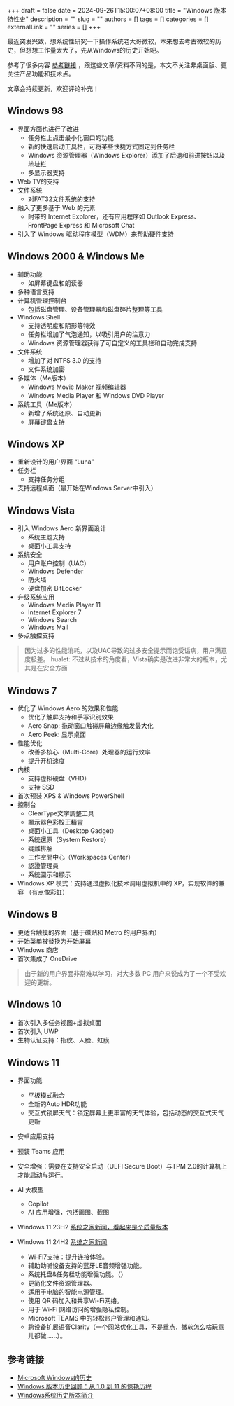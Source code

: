 +++
draft = false
date = 2024-09-26T15:00:07+08:00
title = "Windows 版本特性史"
description = ""
slug = ""
authors = []
tags = []
categories = []
externalLink = ""
series = []
+++

最近突发兴致，想系统性研究一下操作系统老大哥微软，本来想去考古微软的历史，但想想工作量太大了，先从Windows的历史开始吧。

参考了很多内容 [参考链接](##参考链接) ，跟这些文章/资料不同的是，本文不关注非桌面版、更关注产品功能和技术点。

文章会持续更新，欢迎评论补充！



## Windows 98

- 界面方面也进行了改进
    - 任务栏上点击最小化窗口的功能
    - 新的快速启动工具栏，可将某些快捷方式固定到任务栏
    - Windows 资源管理器（Windows Explorer）添加了后退和前进按钮以及地址栏
    - 多显示器支持
- Web TV的支持
- 文件系统
    - 对FAT32文件系统的支持
- 融入了更多基于 Web 的元素
    - 附带的 Internet Explorer，还有应用程序如 Outlook Express、FrontPage Express 和 Microsoft Chat
- 引入了 Windows 驱动程序模型（WDM）来帮助硬件支持

## Windows 2000 & Windows Me

- 辅助功能
    - 如屏幕键盘和朗读器
- 多种语言支持
- 计算机管理控制台
    - 包括磁盘管理、设备管理器和磁盘碎片整理等工具
- Windows Shell
    - 支持透明度和阴影等特效
    - 任务栏增加了气泡通知，以吸引用户的注意力
    - Windows 资源管理器获得了可自定义的工具栏和自动完成支持
- 文件系统
    - 增加了对 NTFS 3.0 的支持
    - 文件系统加密
- 多媒体（Me版本）
    - Windows Movie Maker 视频编辑器
    -  Windows Media Player 和 Windows DVD Player
- 系统工具（Me版本）
    - 新增了系统还原、自动更新
    - 屏幕键盘支持

## Windows XP

- 重新设计的用户界面 “Luna”
- 任务栏
    - 支持任务分组
- 支持远程桌面（最开始在Windows Server中引入）

## Windows Vista

- 引入 Windows Aero 新界面设计
    - 系统主题支持
    - 桌面小工具支持
- 系统安全
    - 用户账户控制（UAC）
    - Windows Defender
    - 防火墙
    - 硬盘加密 BitLocker
- 升级系统应用
    - Windows Media Player 11
    - Internet Explorer 7
    - Windows Search
    - Windows Mail
- 多点触控支持

> 因为过多的性能消耗，以及UAC导致的过多安全提示而饱受诟病，用户满意度极差。
> hualet: 不过从技术的角度看，Vista确实是改进非常大的版本，尤其是在安全方面

## Windows 7

- 优化了 Windows Aero 的效果和性能
    - 优化了触屏支持和手写识别效果
    - Aero Snap: 拖动窗口触碰屏幕边缘触发最大化
    - Aero Peek: 显示桌面
- 性能优化
    - 改善多核心（Multi-Core）处理器的运行效率
    - 提升开机速度
- 内核
    - 支持虚拟硬盘（VHD）
    - 支持 SSD
- 首次预装 XPS & Windows PowerShell
- 控制台
    - ClearType文字調整工具
    - 顯示器色彩校正精靈
    - 桌面小工具（Desktop Gadget）
    - 系統還原（System Restore）
    - 疑難排解
    - 工作空間中心（Workspaces Center）
    - 認證管理員
    - 系統圖示和顯示
- Windows XP 模式：支持通过虚拟化技术调用虚拟机中的 XP，实现软件的兼容 （有点像彩虹）

## Windows 8

- 更适合触摸的界面（基于磁贴和 Metro 的用户界面）
- 开始菜单被替换为开始屏幕
- Windows 商店
- 首次集成了 OneDrive

> 由于新的用户界面非常难以学习，对大多数 PC 用户来说成为了一个不受欢迎的更新。

## Windows 10

- 首次引入多任务视图+虚拟桌面
- 首次引入 UWP
- 生物认证支持：指纹、人脸、虹膜

## Windows 11

- 界面功能
    - 平板模式融合
    - 全新的Auto HDR功能
    - 交互式锁屏天气：锁定屏幕上更丰富的天气体验，包括动态的交互式天气更新
- 安卓应用支持
- 预装 Teams 应用
- 安全增强：需要在支持安全启动（UEFI Secure Boot）与TPM 2.0的计算机上才能启动与运行。
- AI 大模型
    - Copilot
    - AI 应用增强，包括画图、截图

- Windows 11 23H2 [系统之家新闻，看起来是个质量版本](https://www.xitongzhijia.net/win11/234531.html)

- Windows 11 24H2  [系统之家新闻](https://www.xitongzhijia.net/win11/299294.html)
    - Wi-Fi7支持：提升连接体验。
    - 辅助助听设备支持的蓝牙LE音频增强功能。
    - 系统托盘&任务栏功能增强功能。（）
    - 更简化文件资源管理器。
    - 适用于电脑的智能电源管理。
    - 使用 QR 码加入和共享Wi-Fi网络。
    - 用于 Wi-Fi 网络访问的增强隐私控制。
    - Microsoft TEAMS 中的轻松账户管理和通知。
    - 跨设备扩展语音Clarity（一个网站优化工具，不是重点，微软怎么啥玩意儿都做……）。



## 参考链接

- [Microsoft Windows的历史](https://zh.wikipedia.org/zh-cn/Microsoft_Windows%E7%9A%84%E5%8E%86%E5%8F%B2)
- [Windows 版本历史回顾：从 1.0 到 11 的惊艳历程](https://www.sysgeek.cn/windows-version-history/)
- [Windows系统历史版本简介](https://blog.csdn.net/qq_44794321/article/details/127279796)